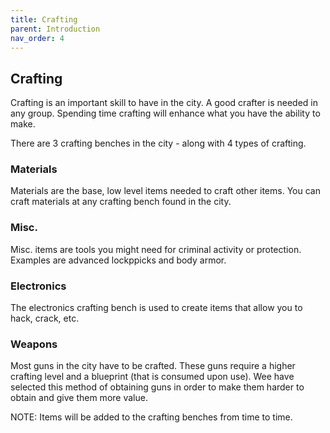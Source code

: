 ```yaml
---
title: Crafting
parent: Introduction
nav_order: 4
---
```


## Crafting

Crafting is an important skill to have in the city. A good crafter is needed in any group. Spending time crafting will enhance what you have the ability to make. 

There are 3 crafting benches in the city - along with 4 types of crafting. 

### Materials
Materials are the base, low level items needed to craft other items. You can craft materials at any crafting bench found in the city. 

### Misc. 
Misc. items are tools you might need for criminal activity or protection. Examples are advanced lockppicks and body armor.

### Electronics 
The electronics crafting bench is used to create items that allow you to hack, crack, etc. 

### Weapons
Most guns in the city have to be crafted. These guns require a higher crafting level and a blueprint (that is consumed upon use). Wee have selected this method of obtaining guns in order to make them harder to obtain and give them more value. 


NOTE: Items will be added to the crafting benches from time to time. 
